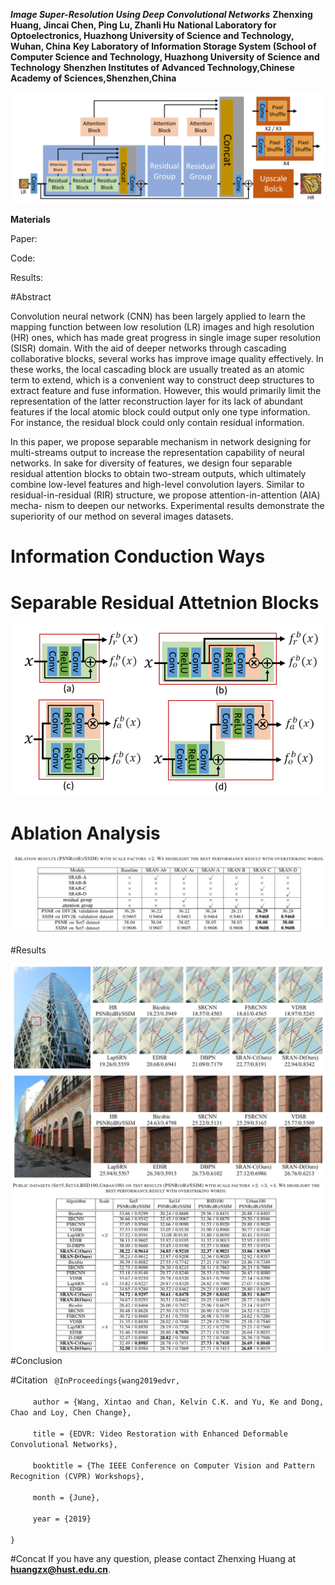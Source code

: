 
***Image Super-Resolution Using Deep Convolutional Networks***
**Zhenxing Huang, Jincai Chen, Ping Lu, Zhanli Hu**
**National Laboratory for Optoelectronics, Huazhong University of Science and Technology, Wuhan, China**
**Key Laboratory of Information Storage System (School of Computer Science and Technology, Huazhong University of Science and Technology**
**Shenzhen Institutes of Advanced Technology,Chinese Academy of Sciences,Shenzhen,China**

![img](https://github.com/huanggzx/SRAN/blob/master/images/SRAN.png)

**Materials**

Paper: 

Code:

Results:

#Abstract 

Convolution neural network (CNN) has been largely
applied to learn the mapping function between low resolution
(LR) images and high resolution (HR) ones, which has made
great progress in single image super resolution (SISR) domain.
With the aid of deeper networks through cascading collaborative
blocks, several works has improve image quality effectively.
In these works, the local cascading block are usually treated
as an atomic term to extend, which is a convenient way to
construct deep structures to extract feature and fuse information.
However, this would primarily limit the representation of the
latter reconstruction layer for its lack of abundant features if
the local atomic block could output only one type information.
For instance, the residual block could only contain residual
information.

In this paper, we propose separable mechanism in network
designing for multi-streams output to increase the representation
capability of neural networks. In sake for diversity of features,
we design four separable residual attention blocks to obtain
two-stream outputs, which ultimately combine low-level features
and high-level convolution layers. Similar to residual-in-residual
(RIR) structure, we propose attention-in-attention (AIA) mecha-
nism to deepen our networks. Experimental results demonstrate
the superiority of our method on several images datasets.

# Information Conduction Ways

# Separable Residual Attetnion Blocks
![img](https://github.com/huanggzx/SRAN/blob/master/images/SRAB.png)

# Ablation Analysis
![img](https://github.com/huanggzx/SRAN/blob/master/images/Ablation.png)

#Results

![img](https://github.com/huanggzx/SRAN/blob/master/images/Results_1.png)
![img](https://github.com/huanggzx/SRAN/blob/master/images/Results_2.png)
![img](https://github.com/huanggzx/SRAN/blob/master/images/Results.png)
#Conclusion


#Citation
<code>
@InProceedings{wang2019edvr,  
&emsp;&emsp;&emsp;&emsp;         author = {Wang, Xintao and Chan, Kelvin C.K. and Yu, Ke and Dong, Chao and Loy, Chen Change},  
&emsp;&emsp;&emsp;&emsp;          title = {EDVR: Video Restoration with Enhanced Deformable Convolutional Networks},  
&emsp;&emsp;&emsp;&emsp;          booktitle = {The IEEE Conference on Computer Vision and Pattern Recognition (CVPR) Workshops},  
&emsp;&emsp;&emsp;&emsp;          month = {June},  
&emsp;&emsp;&emsp;&emsp;          year = {2019}  
          }
</code>


#Concat 
If you have any question, please contact Zhenxing Huang at **huangzx@hust.edu.cn**.
